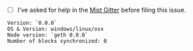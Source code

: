 - [ ] I've asked for help in the [Mist Gitter](http://gitter.im/ethereum/mist) before filing this issue.

<!-- Please fill in these information below: -->

```
Version: `0.0.0`
OS & Version: windows/linux/osx
Node version: `geth 0.0.0`
Number of blocks synchronized: 0
```

<!--

Check the already existing issues to keep duplicates to a minimum.


You'll find possible solutions for these common issues below on Mist Wiki: https://github.com/thelindaprojectinc/lindax-wallet/wiki.

- Ether is not shown in the wallet
- I send ether to the wallet contract but it doesn't show up
- Mist is synchronized but is stuck during the last part
- "Your computers time is out of sync!" error
- Unable to find peers
- My transaction is not confirmed
- Account can't be unlocked
- Unable to import pre-sale wallet
- Bind address already in use


When creating this issue, if possible add the following to your report:
- Screenshots
- Check the console, of Mist (`CTRL/CMD + ALT + i`) and take a screenshot
- Log files
  - Go to the menu `Develop -> Show log files`
  - Zip and upload `all.log` and any other appropriate `category/*.log` files

 -->
